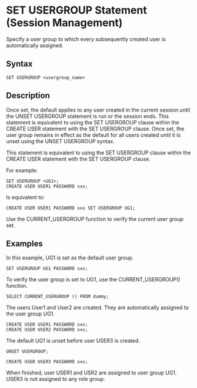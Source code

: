 <!-- loio19918539993849888af17415d43382b5 -->

# SET USERGROUP Statement \(Session Management\)

Specify a user group to which every subsequently created user is automatically assigned.



<a name="loio19918539993849888af17415d43382b5__section_vqy_3xh_rrb"/>

## Syntax

```
SET USERGROUP <usergroup_name>
```



<a name="loio19918539993849888af17415d43382b5__section_xqy_3xh_rrb"/>

## Description

Once set, the default applies to any user created in the current session until the UNSET USERGROUP statement is run or the session ends. This statement is equivalent to using the SET USERGROUP clause within the CREATE USER statement with the SET USERGROUP clause. Once set, the user group remains in effect as the default for all users created until it is unset using the UNSET USERGROUP syntax.

This statement is equivalent to using the SET USERGROUP clause within the CREATE USER statement with the SET USERGROUP clause.

For example:

```
SET USERGROUP <UG1>;
CREATE USER USER1 PASSWORD xxx;
```

Is equivalent to:

```
CREATE USER USER1 PASSWORD xxx SET USERGROUP UG1;
```

Use the CURRENT\_USERGROUP function to verify the current user group set.



<a name="loio19918539993849888af17415d43382b5__section_yqy_3xh_rrb"/>

## Examples

In this example, UG1 is set as the default user group.

```
SET USERGROUP UG1 PASSWORD xxx;
```

To verify the user group is set to UG1, use the CURRENT\_USERGROUP\(\) function.

```
SELECT CURRENT_USERGROUP () FROM dummy;
```

The users User1 and User2 are created. They are automatically assigned to the user group UG1.

```
CREATE USER USER1 PASSWORD xxx;
CREATE USER USER2 PASSWORD xxx;
```

The default UG1 is unset before user USER3 is created.

```
UNSET USERGROUP;
```

```
CREATE USER USER3 PASSWORD xxx;
```

When finished, user USER1 and USR2 are assigned to user group UG1. USER3 is not assigned to any role group.

